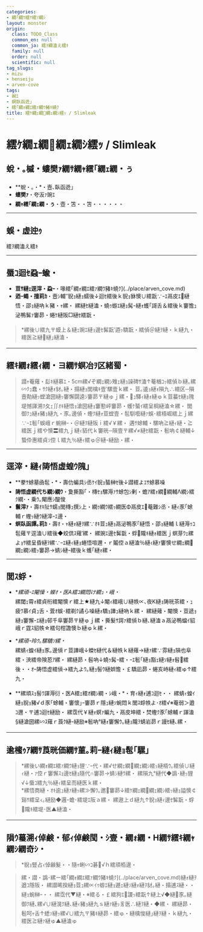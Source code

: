 ```yaml
---
categories:
- 繝｢繝ｳ繧ｹ繧ｿ繝ｼ
layout: monster
origin:
  class: TODO_Class
  common_en: null
  common_ja: 繧ｦ繝溘え繧ｷ
  family: null
  order: null
  scientific: null
tag_slugs:
- mizu
- henseiju
- arven-cove
tags:
- 豌ｴ
- 螟臥函迯｣
- 繧｢繝ｫ繝ｴ繧ｧ繝ｳ豬ｷ蟯ｸ
title: 繧ｹ繝ｪ繝繝ｪ繝ｼ繧ｯ / Slimleak
---
```


# 繧ｹ繝ｪ繝繝ｪ繝ｼ繧ｯ / Slimleak

## 蛻・｡槭・螻樊ｧ繝ｻ繝ｬ繧｢繝ｪ繝・ぅ

* **蛻・｡・*・壼､臥函迯｣  
* **螻樊ｧ**・夸汳ｧ豌ｴ  
* **繝ｬ繧｢繝ｪ繝・ぅ**・壺・笘・・笘・・・・・・

---

## 蜈・虚迚ｩ

繧ｦ繝溘え繧ｷ

---

## 蜃ｺ迴ｾ蝨ｰ蝓・

* **荳ｻ縺ｪ逕滓・蝨ｰ**・喙繧｢繝ｫ繝ｴ繧ｧ繝ｳ豬ｷ蟯ｸ](../place/arven_cove.md)  
* **迺ｰ蠅・擅莉ｶ**・壼ｼ輔″貎ｮ縺ｮ蠕後↓迴ｾ繧後ｋ貎ｮ貅懊∪繧翫∵ｰｴ鬲皮ｴ縺悟・邵ｮ縺吶ｋ豬・ｬ縲・ 
縲縺ｾ縺溘・蟯ｩ蝣ｴ縺ｮ髯ｰ縺ｫ蠖｢謌舌＆繧後ｋ窶憺ｭ泌鴨髴ｧ窶昴・蜷ｹ縺阪□縺ｾ繧翫・

> *縲後∪繧九〒蟆上＆縺ｪ豌ｴ縺ｮ邊ｾ髴翫′逎ｯ驕翫・繧偵＠縺ｦ縺・ｋ縺九・繧医≧縺縺｣縺溘・

---

## 繧ｷ繝ｫ繧ｨ繝・ヨ繝ｻ螟冶ｦ区緒蜀・

> 譛ｬ菴薙・髟ｷ縺慕ｴ・5cm縲√ぞ繝ｪ繝ｼ雉ｪ縺ｮ譟碑ｻ溘↑菴楢ｺｯ繧偵ｂ縺｡縲∽ｸｭ蠢・ｻｸ縺ｫ豺｡縺・搨縺ｮ閭檎ｷ壹′騾壹ｋ縲・ 
> 荳｡逶ｮ縺ｫ隕九∴繧区─隕壼勣縺ｯ螳滄圀縺ｯ窶懈闘逵ｼ窶昴〒縺ゅｊ縲・ｭ驛ｨ縺ｫ縺ゅｋ荳蟇ｾ縺ｮ隗堤憾諢溯ｦ夂ｪ∬ｵｷ縺悟ｮ滄圀縺ｮ窶懃岼窶昴・蠖ｹ蜑ｲ繧呈棡縺溘☆縲・ 
> 閭御ｸｭ縺ｫ豬ｮ縺九・豕｡邊偵・蟶ｸ縺ｫ荳螳壹・髢馴囈縺ｧ蜈･繧梧崛繧上ｊ縲∵ｰｴ髱｢蜈峨ｒ蜿榊ｰ・＠縺ｦ縺阪ｉ繧√￥縲・ 
> 遘ｻ蜍輔・騾吶≧縺ｨ縺・≧繧医ｊ繧や懊〓繧九ｊ縺ｨ貊代ｋ窶晄─隕壹〒縲√≠縺ｾ繧翫・髱吶￠縺輔↓蟄伜惠繧貞ｿ倥ｌ繧九％縺ｨ繧ゅ＠縺ｰ縺励・縲・

---

## 逕滓・縺ｨ陦悟虚蝗ｳ隗｣

* **豢ｻ蜍墓凾髢・*・壽仂蝙具ｼ丞ｹｲ貎ｮ蜑榊ｾ後↓譛繧よｴｻ蜍慕噪  
* **陦悟虚繝代ち繝ｼ繝ｳ**・夐撕豁｢・槫ｾｮ騾溽ｧｻ蜍包ｼ剰・蟾ｱ繧ｫ繝繝輔Λ繝ｼ繧ｸ繝･・乗ｳ｡閹應ｼ醍悛  
* **鬟滓ｧ**・壽ｵｷ阯ｻ蠕ｮ閭槫ｭ撰ｼ上・繝ｩ繝ｳ繧ｯ繝医Φ鬲皮ｴ菴難ｼ丞・縺ｨ豕｢蜍輔ｒ蟶ｯ縺ｳ縺滓ｰｴ邊・ 
* **螟臥函譚｡莉ｶ**・壽ｵ・ｬ縺ｫ縺ｦ縲∵ｵｷ荳ｭ縺ｮ鬲泌鴨豕｢縺悟・邵ｮ縺輔ｌ縺溽ｩｺ髢薙〒逕溘∪繧後◆蛟倶ｽ薙′縲・ 
縲豌ｴ邊ｾ髴翫・蜉隴ｷ縺ｫ繧医ｊ螟芽ｳｪ縲よｮｻ繧呈昏縺ｦ縲∵ｰｴ縺ｨ縺ｮ蜷悟喧邇・ｒ鬮倥ａ縺溘％縺ｨ縺ｧ窶懊せ繝ｪ繝繝ｪ繝ｼ繧ｯ窶昴→蜻ｼ縺ｰ繧後ｋ蠖｢縺ｫ縲・

---

## 閭ｽ蜉・

* **縲頑ｰｴ閹懆・蠑ｵ・医Α繧ｺ繝悶け繝ｭ・峨・*  
縲閾ｪ霄ｫ繧貞桁繧閹懊ｒ繧上★縺九↓閹ｨ繧峨∪縺帙∝､夜Κ縺ｮ陦晄茶繧・ｭ疲ｳ慕ｲ貞ｭ舌・萓ｵ蜈･繧剃ｸ譎ら噪縺ｫ驕ｮ譁ｭ縺吶ｋ縲・ 
縲縺薙・閹懊・荳遞ｮ縺ｮ窶懈ｰｴ縺ｮ邨千阜窶昴〒縺ゅｊ縲・撕髮ｻ諤ｧ繧偵ｂ縺､縺溘ａ鬲泌鴨蟷ｲ貂峨ｒ霆ｽ貂帙☆繧句柑譫懊ｂ縺ゅｋ縲・

* **縲頑ｰ玲ｳ｡騾驕ｿ縲・*  
縲蜻ｨ蝗ｲ縺ｮ豕｡邊偵ｒ荳譁峨↓蠑ｾ縺代＆縺帙ｋ縺薙→縺ｧ縲∵雰縺ｮ隕也阜繧・浹繧帝険荵ｱ縲・ 
縲縺昴・髫吶↓蟯ｩ髯ｰ繧・ｰｴ髱｢縺ｮ豁ｪ縺ｿ縺ｫ髫繧後・・ｵｰ陦悟虚繧偵→繧九よｳ｡縺ｮ髻ｳ縺娯憺・￡驕凪昴・蜷亥峙縺ｨ繧ゅ↑繧九・

* **縲頑ｽｮ髻ｳ諢溽衍・医Α繧ｪ繧ｵ繝ｼ繝・ｼ峨・*・育ｨ縺ｫ逋ｺ迴ｾ・・ 
縲蜻ｨ蝗ｲ縺ｮ貎ｮ豬√ｄ豕｢蜍輔・窶懷｣ｰ窶昴ｒ隱ｭ縺ｿ蜿悶ｋ閭ｽ蜉帙よ･ｵ繧√※菴弱＞遒ｺ邇・〒逋ｺ迴ｾ縺励・ 
縲霑代￥縺ｫ螟ｧ蝙九・鬲皮坤繧・焚蟶ｸ豕｢蜍輔ｒ諢溘§縺滄圀縲∽ｽ薙ｒ莨ｸ縺ｰ縺励※髱吶°縺ｫ窶懈ｳ｡縺ｮ隴ｦ蜻岩昴ｒ謾ｾ縺､縲・

---

## 逾櫁ｩｱ繝ｻ莨晄価繝ｻ菫｡莉ｰ縺ｨ縺ｮ髢｢騾｣

> *縲後い繝ｫ繝ｴ繧ｧ繝ｳ縺ｮ貍∵ｰ代・縲√せ繝ｪ繝繝ｪ繝ｼ繧ｯ縺梧ｳ｡繧偵∪縺ｨ縺・ｧ倥ｒ窶懈ｽｮ邊ｾ縺ｮ隨代∩窶昴→蜻ｼ縺ｳ縲・ 
縲隕九°縺代◆譌･縺ｯ貍√↓蜃ｺ繧九％縺ｨ繧呈而縺医ｋ縲・  
> *縲悟商縺・ｵｷ逾ｭ縺ｧ縺ｯ縲≫懈ｳ｡邀窶昴↓繧ｹ繝ｪ繝繝ｪ繝ｼ繧ｯ縺ｮ謚懊￠谿ｻ繧呈ｨ｡縺励◆邏ｰ蟾･繧堤ｴ阪ａ縲・ 
縲遨上ｄ縺九↑貎ｮ縺ｨ邊ｾ髴翫・蜉隴ｷ繧堤･医▲縺溘・

---

## 隕ｳ蟇溯ｨ倬鹸・郁ｨ倬鹸閠・ｼ壹・繝ｫ繝・Η繝ｻ繧ｷ繝ｬ繝ｼ繝奇ｼ・

> *貎ｮ豎占ｨ倬鹸髮・・隨ｬ蜊∽ｺ碁√ｈ繧頑栢邊・

> 縲・譛・譌･縲ー繧｢繝ｫ繝ｴ繧ｧ繝ｳ豬ｷ蟯ｸ](../place/arven_cove.md)縺ｫ縺ｦ遒ｺ隱阪・ 
縲譛晞揆縺ｮ荳ｭ縲∝ｲｩ蝣ｴ縺ｮ遯ｪ縺ｿ縺ｫ縺ｦ豺｡縺・搨逋ｽ縺・・縺ｮ蜿榊ｰ・・ 
縲霑代▼縺・※繧る・￡繧狗ｴ謖ｯ繧翫↑縺上√◆縺豕｡縺御ｸ縺､縲√∪縺滉ｸ縺､縺ｨ豬ｮ縺九ｓ縺ｧ縺ｯ豸医∴縺ｦ縺・◆縲・ 
縲縺昴・髱呵ｬ舌↑蟋ｿ縺ｯ縲√∪繧九〒豬ｷ縺昴・繧ゅ・縺檎悛縺｣縺ｦ縺・ｋ縺九・繧医≧縺ｧ縺ゅ▲縺溘ゅ